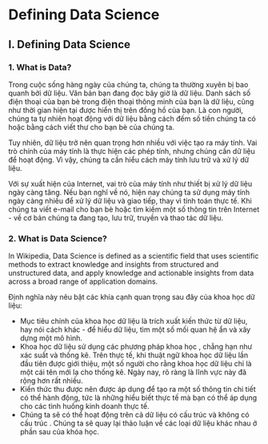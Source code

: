 # Defining Data Science

## I. Defining Data Science

### 1. What is Data?

Trong cuộc sống hàng ngày của chúng ta, chúng ta thường xuyên bị bao quanh bởi dữ liệu. Văn bản bạn đang đọc bây giờ là dữ liệu. Danh sách số điện thoại của bạn bè trong điện thoại thông minh của bạn là dữ liệu, cũng như thời gian hiện tại được hiển thị trên đồng hồ của bạn. Là con người, chúng ta tự nhiên hoạt động với dữ liệu bằng cách đếm số tiền chúng ta có hoặc bằng cách viết thư cho bạn bè của chúng ta.

Tuy nhiên, dữ liệu trở nên quan trọng hơn nhiều với việc tạo ra máy tính. Vai trò chính của máy tính là thực hiện các phép tính, nhưng chúng cần dữ liệu để hoạt động. Vì vậy, chúng ta cần hiểu cách máy tính lưu trữ và xử lý dữ liệu.

Với sự xuất hiện của Internet, vai trò của máy tính như thiết bị xử lý dữ liệu ngày càng tăng. Nếu bạn nghĩ về nó, hiện nay chúng ta sử dụng máy tính ngày càng nhiều để xử lý dữ liệu và giao tiếp, thay vì tính toán thực tế. Khi chúng ta viết e-mail cho bạn bè hoặc tìm kiếm một số thông tin trên Internet - về cơ bản chúng ta đang tạo, lưu trữ, truyền và thao tác dữ liệu.

### 2. What is Data Science?

In Wikipedia, Data Science is defined as a scientific field that uses scientific methods to extract knowledge and insights from structured and unstructured data, and apply knowledge and actionable insights from data across a broad range of application domains.

Định nghĩa này nêu bật các khía cạnh quan trọng sau đây của khoa học dữ liệu:

- Mục tiêu chính của khoa học dữ liệu là trích xuất kiến thức từ dữ liệu, hay nói cách khác - để hiểu dữ liệu, tìm một số mối quan hệ ẩn và xây dựng một mô hình.
- Khoa học dữ liệu sử dụng các phương pháp khoa học , chẳng hạn như xác suất và thống kê. Trên thực tế, khi thuật ngữ khoa học dữ liệu lần đầu tiên được giới thiệu, một số người cho rằng khoa học dữ liệu chỉ là một cái tên mới lạ cho thống kê. Ngày nay, rõ ràng là lĩnh vực này đã rộng hơn rất nhiều.
- Kiến thức thu được nên được áp dụng để tạo ra một số thông tin chi tiết có thể hành động, tức là những hiểu biết thực tế mà bạn có thể áp dụng cho các tình huống kinh doanh thực tế.
- Chúng ta sẽ có thể hoạt động trên cả dữ liệu có cấu trúc và không có cấu trúc . Chúng ta sẽ quay lại thảo luận về các loại dữ liệu khác nhau ở phần sau của khóa học.
